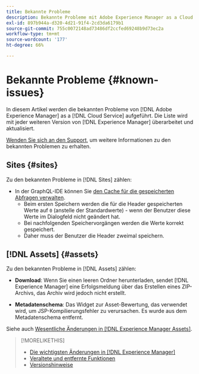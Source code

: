 ```yaml
---
title: Bekannte Probleme
description: Bekannte Probleme mit Adobe Experience Manager as a Cloud Service
exl-id: 897b944a-d320-4d21-91f4-2cd3da6179b1
source-git-commit: 755c0072148ad73486df2ccfed69248b9d73ec2a
workflow-type: tm+mt
source-wordcount: '177'
ht-degree: 66%

---
```


# Bekannte Probleme {#known-issues}

In diesem Artikel werden die bekannten Probleme von [!DNL Adobe Experience Manager] as a [!DNL Cloud Service] aufgeführt. Die Liste wird mit jeder weiteren Version von [!DNL Experience Manager] überarbeitet und aktualisiert.

[Wenden Sie sich an den Support](https://experienceleague.adobe.com/?lang=de&amp;support-solution=Experience+Manager#support), um weitere Informationen zu den bekannten Problemen zu erhalten.

<!-- 
## Platform {#platform}
-->

## Sites {#sites}

Zu den bekannten Probleme in [!DNL Sites] zählen:

* In der GraphQL-IDE können Sie [den Cache für die gespeicherten Abfragen verwalten](/help/headless/graphql-api/graphiql-ide.md##managing-cache).
   * Beim ersten Speichern werden die für die Header gespeicherten Werte auf `0` (anstelle der Standardwerte) - wenn der Benutzer diese Werte im Dialogfeld nicht geändert hat.
   * Bei nachfolgenden Speichervorgängen werden die Werte korrekt gespeichert.
   * Daher muss der Benutzer die Header zweimal speichern.

## [!DNL Assets] {#assets}

<!-- Jira label: assets-cloud-known-issues -->

Zu den bekannten Probleme in [!DNL Assets] zählen:

* **Download**: Wenn Sie einen leeren Ordner herunterladen, sendet [!DNL Experience Manager] eine Erfolgsmeldung über das Erstellen eines ZIP-Archivs, das Archiv wird jedoch nicht erstellt.

* **Metadatenschema**: Das Widget zur Asset-Bewertung, das verwendet wird, um JSP-Kompilierungsfehler zu verursachen. Es wurde aus dem Metadatenschema entfernt. <!-- CQ-4282865, CQ-4284633 -->

Siehe auch [Wesentliche Änderungen in [!DNL Experience Manager Assets]](/help/assets/assets-cloud-changes.md).

<!-- This content was added at GA. Not sure if we should continue to have this commitment about upcoming features/enh. in the docs. Commenting it for now.

### Upcoming Assets capabilities {#upcoming-assets-capabilities}

A few capabilities of Adobe Experience Manager Assets that depend on foundation capabilities, which are not yet available in the Experience Manager as a Cloud Service deployment architecture, are expected to be enabled at a later stage:

* Capabilities not enabled at this stage due to dependency on Commerce Integration Framework APIs:
  * Photoshoot workflow models.
  * Product information tab in the asset properties user interface is not populated.

* Capabilities not enabled at this stage due to dependency on InDesign Server integration:
  * Asset Templates and Asset Catalogs.
  * Multi-page preview of Adobe InDesign files.
-->

>[!MORELIKETHIS]
>
>* [Die wichtigsten Änderungen in [!DNL Experience Manager]](aem-cloud-changes.md)
>* [Veraltete und entfernte Funktionen](deprecated-removed-features.md)
>* [Versionshinweise](home.md)

